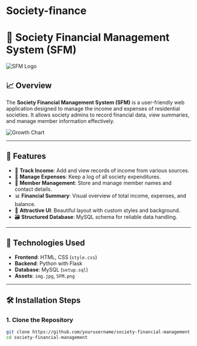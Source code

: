 # Society-finance
# 🏢 Society Financial Management System (SFM)

![SFM Logo](SFM.png)

## 📈 Overview

The **Society Financial Management System (SFM)** is a user-friendly web application designed to manage the income and expenses of residential societies. It allows society admins to record financial data, view summaries, and manage member information effectively.

![Growth Chart](img.jpg)

---

## 🚀 Features

- 💸 **Track Income**: Add and view records of income from various sources.
- 🧾 **Manage Expenses**: Keep a log of all society expenditures.
- 👥 **Member Management**: Store and manage member names and contact details.
- 📊 **Financial Summary**: Visual overview of total income, expenses, and balance.
- 🎨 **Attractive UI**: Beautiful layout with custom styles and background.
- 🗃️ **Structured Database**: MySQL schema for reliable data handling.

---

## 🧰 Technologies Used

- **Frontend**: HTML, CSS (`style.css`)
- **Backend**: Python with Flask
- **Database**: MySQL (`setup.sql`)
- **Assets**: `img.jpg`, `SFM.png`

---

## 🛠️ Installation Steps

### 1. Clone the Repository

```bash
git clone https://github.com/yourusername/society-financial-management.git
cd society-financial-management

